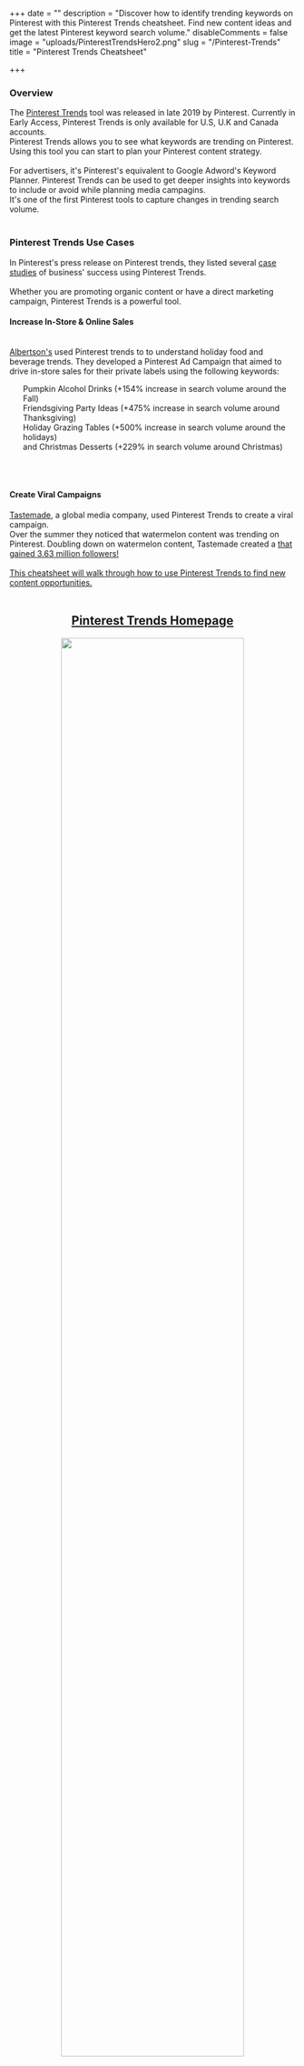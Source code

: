 +++
date = ""
description = "Discover how to identify trending keywords on Pinterest with this Pinterest Trends cheatsheet. Find new content ideas and get the latest Pinterest keyword search volume."
disableComments = false
image = "uploads/PinterestTrendsHero2.png"
slug = "/Pinterest-Trends"
title = "Pinterest Trends Cheatsheet"

+++
<h3>Overview</h3>
The <a href="https://trends.pinterest.com/?country=US">Pinterest Trends</a> tool was released in late 2019 by Pinterest. Currently in Early Access, Pinterest Trends is only available for U.S, U.K and Canada accounts. 
<br>
Pinterest Trends allows you to see what keywords are trending on Pinterest. Using this tool you can start to plan your Pinterest content strategy. 
<br>
<br>
For advertisers, it's Pinterest's equivalent to Google Adword's Keyword Planner. Pinterest Trends can be used to get deeper insights into keywords to include or avoid while planning media campagins.
<br>
It's one of the first Pinterest tools to capture changes in trending search volume.
<br>
<br>
<h3>Pinterest Trends Use Cases</h3>
In Pinterest's press release on Pinterest trends, they listed several <a href="https://newsroom.pinterest.com/en/post/introducing-pinterest-trends-showing-the-power-of-insights-irl">case studies</a> of business' success using Pinterest Trends. 
<br>
<br>
Whether you are promoting organic content or have a direct marketing campaign, Pinterest Trends is a powerful tool.
<h4> Increase In-Store & Online Sales </h4>
<br>
<a href="https://www.albertsons.com/"> Albertson's</a> used Pinterest trends to to understand holiday food and beverage trends.
They developed a Pinterest Ad Campaign that aimed to drive in-store sales for their private labels using the following keywords:
<br>
<ul>
<il>Pumpkin Alcohol Drinks (+154% increase in search volume around the Fall)
<br>
<il>Friendsgiving Party Ideas (+475% increase in search volume around Thanksgiving)
<br>
<il>Holiday Grazing Tables (+500% increase in search volume around the holidays)
<br>
<il>and Christmas Desserts (+229% in search volume around Christmas)  
 </ul>
<br>
<br>
<h4>Create Viral Campaigns</h4>
<a href="https://www.tastemade.com/"> Tastemade</a>, a global media company, used Pinterest Trends to create a viral campaign. 
<br>
Over the summer they noticed that watermelon content was trending on Pinterest. Doubling down on watermelon content, Tastemade created a <a href="https://www.pinterest.com/tastemade/cooking-with-watermelon/" dedicated Pinterest board</a> that gained 3.63 million followers!
<br>
<br>
This cheatsheet will walk through how to use Pinterest Trends to find new content opportunities.
<br>
<br>
<center><h2> Pinterest Trends Homepage </center></h2>

<center><img src="https://raw.githubusercontent.com/foofeh/hugo-theme-massively/master/exampleSite/static/uploads/Screen Shot 2020-05-15 at 1.50.28 PM.png" width="80%" height="80%"></center>
<center><i>Above is the Pinterest Trends homepage. You can see what is trending in popular categories.</i></center>
<br>

On the homepage of Pinterest Trends is a high-level report on what keywords are currently trending.

The first panel, <i><b>Today's Top Pinterest Trends</i></b>, shows keywords that had a recent surge in searches. As you scroll down, Pinterest breaks out trending keywords by popular categories: Fashion, Food & Drink, Beauty, and Home.


Pinterest Trend's home page is great for a high-level of what is trending on Pinterest. Should you have a specific keyword you want to research, Pinterest offers a search function.
<br>
<br>
<center><h2>Pinterest Keyword Research: Getting Started<h2></center>
 
I run a baking community on Pinterest. My content plan switches off between featuring cakes and cookies. Using Pinterest Trends reporting, I can identify when it is best to post cookie content v.s cake content.

 <style>
  @media screen and (max-width: 480px) {
    img {
         width: 350px;
    }
}
  </style>
<center><img src="https://raw.githubusercontent.com/foofeh/hugo-theme-massively/master/exampleSite/static/uploads/CakedecoratingPT.png" width="80%" height="80%"></center>
 <center><i>Pinterest auto-suggest keywords based off what you type in. On the right of the keyword is a search volume graph.</i></center>
<br>
Using the search bar is a great way to quickly get new keyword ideas and see keyword performance at a glance.
<br>
 <b>Step 1:</b> Type in a keyword you would like to explore.
 <br>
 <b>Step 2: </b> Pinterest auto-suggests keyword ideas in the drop-down menu.
 <br>
 <b>Step 3:</b> In the right corner of every keyword is a search volume graph. This shows search volume for that keyword over the last 12 months. 
 <br>
 <b>Step 4:</b> Click on the keyword you want to explore. You will be navigated to a new page for a deeper-dive into search volume.
<br>
<br>
<center><h3> Keyword Deeper-Dive</center></h3>

<center><img src="https://raw.githubusercontent.com/foofeh/hugo-theme-massively/master/exampleSite/static/uploads/PTOvertimeGraph.png" width="80%" height="80%"></center>
<Center><i> Hovering over the graph allows you to see search volume for each week. </center></i>
<br>
The main part of the Pinterest Trends tool is an interactive graph. Providing data from the last 12 months, each data point is searches over a week.

<i>Important note:</i> The search volume is not the <b><i>actual</b></i> search volume. Instead, Pinterest provides a score from 0-100 that is relative to other keyword searches during the same time period. The higher the search volume number, the more searches there are compared to other searches.
<br>
A search volume score of 90 has more searches than a keyword with a score of 20. 
<br>
<br>
<center><h3>Comparing Keywords</center></h3>
Being able to compare keywords enables you to take your content strategy to the next level. Knowing <i>what</i> people are searching for <i>when</i> allows you to provide relevant content during popular search windows.
<br>
<br>
<center><h4> How To Use the Interactive Graph</center></h4>
Pinterest allows you to add up to 4 keywords at a time.
You can add keywords to the graph in following ways:

<b>Related Terms</b>: Below the interactive graph are related terms Pinterest suggests. Simply click on they keyword and it will be added to the graph.

<b>Search Bar</b>: Going back up to the search bar, you can type in a new keyword. A list of suggestions based off of what you typed in will pop-up. Once you found the keyword you want, simply click on it to add to the graph.
<br>
<br>
<center><h4>Keyword Comparision Example </h4></center>
<center><img src="https://raw.githubusercontent.com/foofeh/hugo-theme-massively/master/exampleSite/static/uploads/PTKeywordCompare.png" width="80%" height="80%"></center>
<center><i> Above is the Search Volume Graph I will be walking through in this example.</center></i>.
<br>
On Pinterest I post content related to cake and cookie baking. Being two different topics, I wanted to see if there was a time period where one is searched more than the other.
<br>
Knowing if cakes are searched more than cookies during a certain time can help me strategize my content.
<br>
<br>
<h4> Setting Up to Compare Keywords</h4>
To start off, I searched for <i>cake decorating</i> on the homepage. I was then taken to the Search Volume Interactive graph. 
<br>
Immeditately, I typed in  <i>cookie decorating</i> in the search bar, and added it to the graph.
<br>
<br>
Taking a look across both search volume lines, <i>cake decorating</i> has a search volume index that is almost always 6-8 times higher than <i>cookie decorating</i>!
<br>
People on Pinterest are searching for cake decorating more often than cookie decorating.
<br>
<br>
<h4> Looking For Keyword Search Volume Jumps </h4>
However, I did notice something interesting..
<br>
Right around Christmas, <i>cookie decorating's</i> search volume line jumped! <i>Cookie decorating</i> had a search volume index of 70, while <i>cake decorating</i> had an index of 28.
<br>
People were searching for cookies <i>much</i> more frequently around Christmas.
<br>
<br>
Conclusion: Cookies are much more popular than cakes around Christmas.
<br>
<br>
<h4> Taking Keyword Research a Step Further </h4>

Royal icing is a type of frosting that is often used for cookie decorating. Ever see one of those memorizing cookie decorating videos? Yup. They're using royal icing.
<br>
<br>
Knowing that royal icing and cookie decorating goes hand-in-hand, I added <i>royal icing</i> to the graph.
<br>
..and I saw that royal icing is by far the highest searched keyword around Christmas! <i>Royal Icing</i> had a search volume index of 100 while <i>cookie decorating</I> had a search volume index of 70.
<br>
<br>
<h4>Using Keyword Research to Plan Content</h4>
Now how might I use this information to plan out content?
<br>
<br>
Starting in December, I would start posting content related to royal icing and cookie decorating. I would be sure to not over-populate my feed with cookie content, however. Some of my followers may prefer cake baking over cookies. Not wanting to isolate that audience, I would sprinkle in cake content as well.
<br>
<br>
Cookies becoming more popular than cakes around Christmas is an extreme example. Depending on your industry, you may not see such large differences between keywords. That's ok! Optimizing for smaller gaps can still prove to be impactful to your Pinterest Performance.
<center><h2> Pinterest 100 </center></h2>

<center><img class="TextWrap" src="https://raw.githubusercontent.com/foofeh/hugo-theme-massively/master/exampleSite/static/uploads/trend100.png" width="90%" height="90%"></center>

Launched in December 2019, Pinterest 100 is a visual way to explore what is trending on Pinterest.
The homepage has the top trend themes laid out visually, but to see all of the topics at once you can click the two vertical lines on the top left.
<br>
Pinterest considers a theme a trend if there was a search volume trajectory for at least six months.
The current 2020 report compares August 2017 - July 2018 to August 2018 - July 2019.
<br>
Partnering with WGSN, Pinterest identified keywords surrounding these trends broken down by country.

### Diving Into Trend Reports

<center><img src="https://raw.githubusercontent.com/foofeh/hugo-theme-massively/master/exampleSite/static/uploads/DeepDivePinterst.PNG" width="90%" height="90%"></center>
<center><i>Above are two trending searches on Pinterest under the [Space Everything](https://www.pinterest100.com/en-us/space-everything/) theme.</i></center>

Pinterest 100 is very visual and interactive mini-site. Laid out in a modern website design, the site covers the top 10 keywords and themes for the past year.

Click on a topic that interests you and the top keywords overall will be shown. The mini-site also breaks down the trending keywords for every topic by location.

You can also see just how much the keyword is trending by the year-over-year percentage.

Clicking on the Keyword will navigate to you the keyword search results page. You can then see content ideas based around that keyword,

For those who want to skip the visualization of trends, you can click the vertical lines on the top left corner. This will expand all of the trending themes.

### Top Trends For 2020

[**Beyond Binary:**](https://www.pinterest100.com/en-us/beyond-binary/) Moving beyond gendered labels and structured options.

[**Conscious Consumption:**](https://www.pinterest100.com/en-us/conscious-consumption/) A move towards more eco-friendly habits

[**Finding Balance:**](https://www.pinterest100.com/en-us/finding-balance/) Self-care routines and habits that help improve your outlook.

[**Home Hub:**](https://www.pinterest100.com/en-us/home-hub/) Making your home just a little more cozy.

[**Internationally Inspired:**](https://www.pinterest100.com/en-us/internationally-inspired/) From recipes to home decor, inspo is going global.

[**Pampered Pets:**](https://www.pinterest100.com/en-us/pampered-pets/) When your pets deserve more than just being a pet.

[**Re-Wilding:**](https://www.pinterest100.com/en-us/re-wilding/) Nature is calling people outside to relax, hike, and get explore.

[**Responsible Travel:**](https://www.pinterest100.com/en-us/responsible-travel/) Similar to Conscious Consumption, people are looking to how their travel is impacting the environment.

[**Space Everything:**](https://www.pinterest100.com/en-us/space-everything/) Style inspiration is going out of this world and into the galaxy.

[**90's Rerun:**](https://www.pinterest100.com/en-us/90s-rerun/) Fashion trends are getting a little nostalgic, as the 90's heavily influences searches on the platform.

